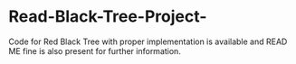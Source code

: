 # Read-Black-Tree-Project-
Code for Red Black Tree with proper implementation is available and READ ME fine is also present for further information.
